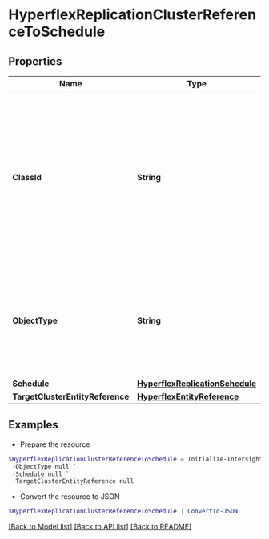 # HyperflexReplicationClusterReferenceToSchedule
## Properties

Name | Type | Description | Notes
------------ | ------------- | ------------- | -------------
**ClassId** | **String** | The fully-qualified name of the instantiated, concrete type. This property is used as a discriminator to identify the type of the payload when marshaling and unmarshaling data. | [default to "hyperflex.ReplicationClusterReferenceToSchedule"]
**ObjectType** | **String** | The fully-qualified name of the instantiated, concrete type. The value should be the same as the &#39;ClassId&#39; property. | [default to "hyperflex.ReplicationClusterReferenceToSchedule"]
**Schedule** | [**HyperflexReplicationSchedule**](HyperflexReplicationSchedule.md) |  | [optional] 
**TargetClusterEntityReference** | [**HyperflexEntityReference**](HyperflexEntityReference.md) |  | [optional] 

## Examples

- Prepare the resource
```powershell
$HyperflexReplicationClusterReferenceToSchedule = Initialize-IntersightHyperflexReplicationClusterReferenceToSchedule  -ClassId null `
 -ObjectType null `
 -Schedule null `
 -TargetClusterEntityReference null
```

- Convert the resource to JSON
```powershell
$HyperflexReplicationClusterReferenceToSchedule | ConvertTo-JSON
```

[[Back to Model list]](../README.md#documentation-for-models) [[Back to API list]](../README.md#documentation-for-api-endpoints) [[Back to README]](../README.md)

